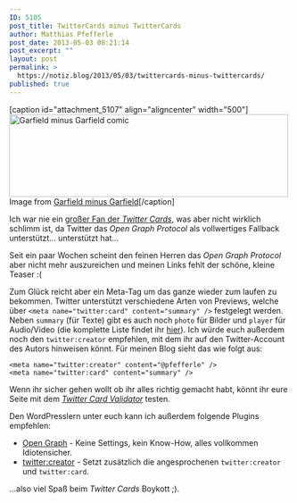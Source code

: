 ```yaml
---
ID: 5105
post_title: TwitterCards minus TwitterCards
author: Matthias Pfefferle
post_date: 2013-05-03 08:21:14
post_excerpt: ""
layout: post
permalink: >
  https://notiz.blog/2013/05/03/twittercards-minus-twittercards/
published: true
---
```

[caption id="attachment_5107" align="aligncenter" width="500"]<img src="http://notiz.blog/wp-content/uploads/2013/04/garfield-minus-garfield.png" alt="Garfield minus Garfield comic" width="500" height="148" class="size-full wp-image-5107" /> Image from <a href="http://garfieldminusgarfield.net/post/26271055">Garfield minus Garfield</a>[/caption]

Ich war nie ein <a href="http://notiz.blog/2012/06/22/twitter-cards/">großer Fan der <em>Twitter Cards</em></a>, was aber nicht wirklich schlimm ist, da Twitter das <em>Open Graph Protocol</em> als vollwertiges Fallback unterstützt... unterstützt hat...

Seit ein paar Wochen scheint den feinen Herren das <em>Open Graph Protocol</em> aber nicht mehr auszureichen und meinen Links fehlt der schöne, kleine Teaser :(

Zum Glück reicht aber ein Meta-Tag um das ganze wieder zum laufen zu bekommen. Twitter unterstützt verschiedene Arten von Previews, welche über <code>&lt;meta name="twitter:card" content="summary" /&gt;</code> festgelegt werden. Neben <code>summary</code> (für Texte) gibt es auch noch <code>photo</code> für Bilder und <code>player</code> für Audio/Video (die komplette Liste findet ihr <a href="https://dev.twitter.com/docs/cards">hier</a>). Ich würde euch außerdem noch den <code>twitter:creator</code> empfehlen, mit dem ihr auf den Twitter-Account des Autors hinweisen könnt. Für meinen Blog sieht das wie folgt aus:

<pre><code>&lt;meta name="twitter:creator" content="@pfefferle" /&gt;
&lt;meta name="twitter:card" content="summary" /&gt;</code></pre>

Wenn ihr sicher gehen wollt ob ihr alles richtig gemacht habt, könnt ihr eure Seite mit dem <em><a href="https://dev.twitter.com/docs/cards/validation/validator">Twitter Card Validator</a></em> testen.

Den WordPresslern unter euch kann ich außerdem folgende Plugins empfehlen:

<ul><li><a href="http://wordpress.org/extend/plugins/opengraph/">Open Graph</a> - Keine Settings, kein Know-How, alles vollkommen Idiotensicher.</li>
<li><a href="https://github.com/pfefferle/twitter-creator">twitter:creator</a> - Setzt zusätzlich die angesprochenen <code>twitter:creator</code> und <code>twitter:card</code>.</li></ul>

...also viel Spaß beim <em>Twitter Cards</em> Boykott ;).